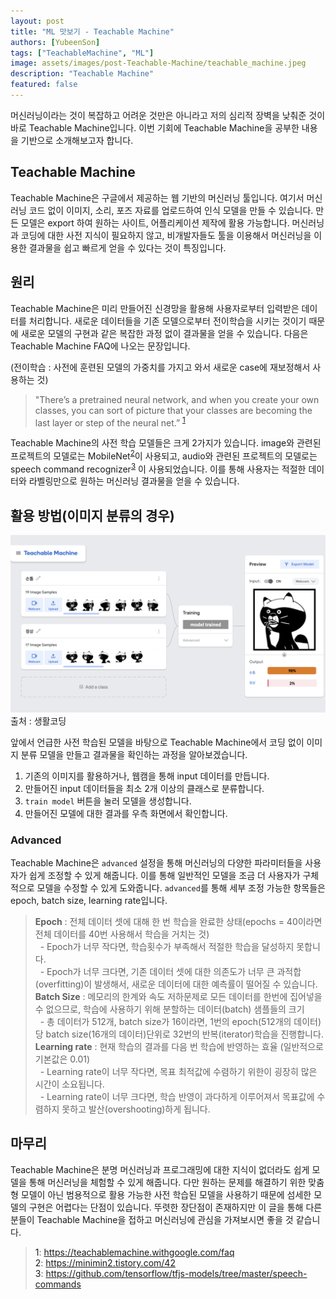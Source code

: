 ```yaml
---
layout: post
title: "ML 맛보기 - Teachable Machine"
authors: [YubeenSon]
tags: ["TeachableMachine", "ML"]
image: assets/images/post-Teachable-Machine/teachable_machine.jpeg
description: "Teachable Machine"
featured: false
---
```

머신러닝이라는 것이 복잡하고 어려운 것만은 아니라고 저의 심리적 장벽을 낮춰준 것이 바로 Teachable Machine입니다. 이번 기회에 Teachable Machine을 공부한 내용을 기반으로 소개해보고자 합니다.  

## Teachable Machine  

Teachable Machine은 구글에서 제공하는 웹 기반의 머신러닝 툴입니다. 여기서 머신러닝 코드 없이 이미지, 소리, 포즈 자료를 업로드하여 인식 모델을 만들 수 있습니다. 만든 모델은 export 하여 원하는 사이트, 어플리케이션 제작에 활용 가능합니다. 머신러닝과 코딩에 대한 사전 지식이 필요하지 않고, 비개발자들도 툴을 이용해서 머신러닝을 이용한 결과물을 쉽고 빠르게 얻을 수 있다는 것이 특징입니다.

## 원리  

Teachable Machine은 미리 만들어진 신경망을 활용해 사용자로부터 입력받은 데이터를 처리합니다. 새로운 데이터들을 기존 모델으로부터 전이학습을 시키는 것이기 때문에 새로운 모델의 구현과 같은 복잡한 과정 없이 결과물을 얻을 수 있습니다. 다음은 Teachable Machine FAQ에 나오는 문장입니다.

(전이학습 : 사전에 훈련된 모델의 가중치를 가지고 와서 새로운 case에 재보정해서 사용하는 것)

>"There’s a pretrained neural network, and when you create your own classes, you can sort of picture that your classes are becoming the last layer or step of the neural net.” <sup>[1](#footnote_1)</sup>

Teachable Machine의 사전 학습 모델들은 크게 2가지가 있습니다.
image와 관련된 프로젝트의 모델로는 MobileNet<sup>[2](#footnote_2)</sup>이 사용되고, audio와 관련된 프로젝트의 모델로는 speech command recognizer<sup>[3](#footnote_3)</sup> 이 사용되었습니다. 이를 통해 사용자는 적절한 데이터와 라벨링만으로 원하는 머신러닝 결과물을 얻을 수 있습니다.

## 활용 방법(이미지 분류의 경우)

![teachable_machine_page.jpeg](../assets/images/post-Teachable-Machine/teachable_machine_page.jpeg)
출처 : 생활코딩  

앞에서 언급한 사전 학습된 모델을 바탕으로 Teachable Machine에서 코딩 없이 이미지 분류 모델을 만들고 결과물을 확인하는 과정을 알아보겠습니다.

1. 기존의 이미지를 활용하거나, 웹캠을 통해 input 데이터를 만듭니다.
2. 만들어진 input 데이터들을 최소 2개 이상의 클래스로 분류합니다.
3. `train model` 버튼을 눌러 모델을 생성합니다.
4. 만들어진 모델에 대한 결과를 우측 화면에서 확인합니다.

### Advanced

Teachable Machine은 `advanced` 설정을 통해  머신러닝의 다양한 파라미터들을 사용자가 쉽게 조정할 수 있게 해줍니다. 이를 통해 일반적인 모델을 조금 더 사용자가 구체적으로 모델을 수정할 수 있게 도와줍니다. `advanced`를 통해 세부 조정 가능한 항목들은 epoch, batch size, learning rate입니다.  

> **Epoch** : 전체 데이터 셋에 대해 한 번 학습을 완료한 상태(epochs = 40이라면 전체 데이터를 40번 사용해서 학습을 거치는 것)  
&nbsp;&nbsp;- Epoch가 너무 작다면, 학습횟수가 부족해서 적절한 학습을 달성하지 못합니다.  
&nbsp;&nbsp;- Epoch가 너무 크다면, 기존 데이터 셋에 대한 의존도가 너무 큰 과적합(overfitting)이 발생해서, 새로운 데이터에 대한 예측률이 떨어질 수 있습니다.
> **Batch Size** : 메모리의 한계와 속도 저하문제로 모든 데이터를 한번에 집어넣을 수 없으므로, 학습에 사용하기 위해 분할하는 데이터(batch) 샘플들의 크기  
&nbsp;&nbsp;- 총 데이터가 512개, batch size가 16이라면, 1번의 epoch(512개의 데이터) 당 batch size(16개의 데이터)단위로 32번의 반복(iterator)학습을 진행합니다.
> **Learning rate** : 현재 학습의 결과를 다음 번 학습에 반영하는 효율 (일반적으로 기본값은 0.01)  
&nbsp;&nbsp;- Learning rate이 너무 작다면, 목표 최적값에 수렴하기 위한이 굉장히 많은 시간이 소요됩니다.  
&nbsp;&nbsp;- Learning rate이 너무 크다면, 학습 반영이 과다하게 이루어져서 목표값에 수렴하지 못하고 발산(overshooting)하게 됩니다.

## 마무리

Teachable Machine은 분명 머신러닝과 프로그래밍에 대한 지식이 없더라도 쉽게 모델을 통해 머신러닝을 체험할 수 있게 해줍니다. 다만 원하는 문제를 해결하기 위한 맞춤형 모델이 아닌 범용적으로 활용 가능한 사전 학습된 모델을 사용하기 때문에 섬세한 모델의 구현은 어렵다는 단점이 있습니다. 뚜렷한 장단점이 존재하지만 이 글을 통해 다른 분들이 Teachable Machine을 접하고 머신러닝에 관심을 가져보시면 좋을 것 같습니다.

> <a name="footnote_1">1</a>: <https://teachablemachine.withgoogle.com/faq>  
> <a name="footnote_2">2</a>: <https://minimin2.tistory.com/42>  
> <a name="footnote_3">3</a>: <https://github.com/tensorflow/tfjs-models/tree/master/speech-commands>
